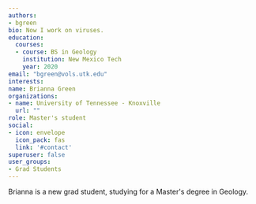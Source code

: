 ```yaml
---
authors:
- bgreen
bio: Now I work on viruses.
education:
  courses:
  - course: BS in Geology
    institution: New Mexico Tech
    year: 2020
email: "bgreen@vols.utk.edu"
interests:
name: Brianna Green
organizations:
- name: University of Tennessee - Knoxville
  url: ""
role: Master's student
social:
- icon: envelope
  icon_pack: fas
  link: '#contact'
superuser: false
user_groups:
- Grad Students
---
```


Brianna is a new grad student, studying for a Master's degree in Geology.